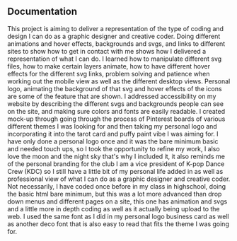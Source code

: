 ## Documentation

This project is aiming to deliver a representation of the type of coding and design I can do as a graphic designer and creative coder. Doing different animations and hover effects, backgrounds and svgs, and links to different sites to show how to get in contact with me shows how I delivered a representation of what I can do. I learned how to manipulate different svg files, how to make certain layers animate, how to have different hover effects for the different svg links, problem solving and patience when working out the mobile view as well as the different desktop views. Personal logo, animating the background of that svg and hover effects of the icons are some of the feature that are shown. I addressed accessibility on my website by describing the different svgs and backgrounds people can see on the site, and making sure colors and fonts are easily readable. I created mock-up through going through the process of Pinterest boards of various different themes I was looking for and then taking my personal logo and incorporating it into the tarot card and puffy paint vibe I was aiming for. I have only done a personal logo once and it was the bare minimum basic and needed touch ups, so I took the opportunity to refine my work, I also love the moon and the night sky that's why I included it, it also reminds me of the personal branding for the club I am a vice president of K-pop Dance Crew (KDC) so I still have a little bit of my personal life added in as well as professional view of what I can do as a graphic designer and creative coder. Not necessarily, I have coded once before in my class in highschool, doing the basic html bare minimum, but this was a lot more advanced than drop down menus and different pages on a site, this one has animation and svgs and a little more in depth coding as well as it actually being upload to the web. I used the same font as I did in my personal logo business card as well as another deco font that is also easy to read that fits the theme I was going for.